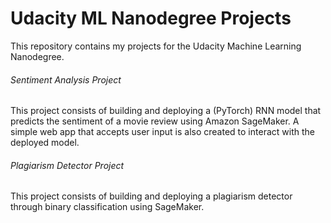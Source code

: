 # Udacity ML Nanodegree Projects

This repository contains my projects for the Udacity Machine Learning Nanodegree.

###### Sentiment Analysis Project  
This project consists of building and deploying a (PyTorch) RNN model that predicts the sentiment of a movie review using Amazon SageMaker. A simple web app that accepts user input is also created to interact with the deployed model.

###### Plagiarism Detector Project
This project consists of building and deploying a plagiarism detector through binary classification using SageMaker.
